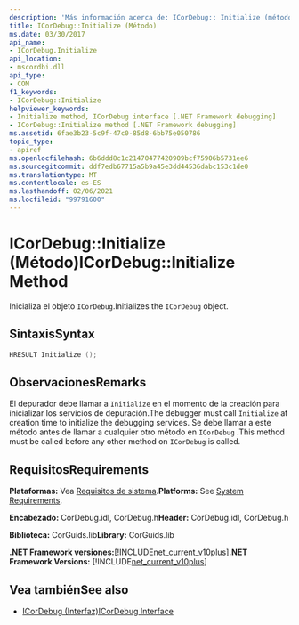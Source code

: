 ```yaml
---
description: 'Más información acerca de: ICorDebug:: Initialize (método)'
title: ICorDebug::Initialize (Método)
ms.date: 03/30/2017
api_name:
- ICorDebug.Initialize
api_location:
- mscordbi.dll
api_type:
- COM
f1_keywords:
- ICorDebug::Initialize
helpviewer_keywords:
- Initialize method, ICorDebug interface [.NET Framework debugging]
- ICorDebug::Initialize method [.NET Framework debugging]
ms.assetid: 6fae3b23-5c9f-47c0-85d8-6bb75e050786
topic_type:
- apiref
ms.openlocfilehash: 6b6ddd8c1c21470477420909bcf75906b5731ee6
ms.sourcegitcommit: ddf7edb67715a5b9a45e3dd44536dabc153c1de0
ms.translationtype: MT
ms.contentlocale: es-ES
ms.lasthandoff: 02/06/2021
ms.locfileid: "99791600"
---
```

# <a name="icordebuginitialize-method"></a><span data-ttu-id="55d70-103">ICorDebug::Initialize (Método)</span><span class="sxs-lookup"><span data-stu-id="55d70-103">ICorDebug::Initialize Method</span></span>

<span data-ttu-id="55d70-104">Inicializa el objeto `ICorDebug`.</span><span class="sxs-lookup"><span data-stu-id="55d70-104">Initializes the `ICorDebug` object.</span></span>  
  
## <a name="syntax"></a><span data-ttu-id="55d70-105">Sintaxis</span><span class="sxs-lookup"><span data-stu-id="55d70-105">Syntax</span></span>  
  
```cpp  
HRESULT Initialize ();  
```  
  
## <a name="remarks"></a><span data-ttu-id="55d70-106">Observaciones</span><span class="sxs-lookup"><span data-stu-id="55d70-106">Remarks</span></span>  

 <span data-ttu-id="55d70-107">El depurador debe llamar a `Initialize` en el momento de la creación para inicializar los servicios de depuración.</span><span class="sxs-lookup"><span data-stu-id="55d70-107">The debugger must call `Initialize` at creation time to initialize the debugging services.</span></span> <span data-ttu-id="55d70-108">Se debe llamar a este método antes de llamar a cualquier otro método en `ICorDebug` .</span><span class="sxs-lookup"><span data-stu-id="55d70-108">This method must be called before any other method on `ICorDebug` is called.</span></span>  
  
## <a name="requirements"></a><span data-ttu-id="55d70-109">Requisitos</span><span class="sxs-lookup"><span data-stu-id="55d70-109">Requirements</span></span>  

 <span data-ttu-id="55d70-110">**Plataformas:** Vea [Requisitos de sistema](../../get-started/system-requirements.md).</span><span class="sxs-lookup"><span data-stu-id="55d70-110">**Platforms:** See [System Requirements](../../get-started/system-requirements.md).</span></span>  
  
 <span data-ttu-id="55d70-111">**Encabezado:** CorDebug.idl, CorDebug.h</span><span class="sxs-lookup"><span data-stu-id="55d70-111">**Header:** CorDebug.idl, CorDebug.h</span></span>  
  
 <span data-ttu-id="55d70-112">**Biblioteca:** CorGuids.lib</span><span class="sxs-lookup"><span data-stu-id="55d70-112">**Library:** CorGuids.lib</span></span>  
  
 <span data-ttu-id="55d70-113">**.NET Framework versiones:**[!INCLUDE[net_current_v10plus](../../../../includes/net-current-v10plus-md.md)]</span><span class="sxs-lookup"><span data-stu-id="55d70-113">**.NET Framework Versions:** [!INCLUDE[net_current_v10plus](../../../../includes/net-current-v10plus-md.md)]</span></span>  
  
## <a name="see-also"></a><span data-ttu-id="55d70-114">Vea también</span><span class="sxs-lookup"><span data-stu-id="55d70-114">See also</span></span>

- [<span data-ttu-id="55d70-115">ICorDebug (Interfaz)</span><span class="sxs-lookup"><span data-stu-id="55d70-115">ICorDebug Interface</span></span>](icordebug-interface.md)
